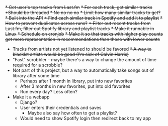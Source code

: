 ~~* Get user's top tracks from Last.fm~~
~~* For each track, get similar tracks~~
    ~~*Should be threaded~~
        ~~* No no no no~~
    ~~* Limit how many similar tracks to get?~~
    	~~* Built into the API~~
~~* Find each similar track in Spotify and add it to playlist~~
    ~~* How to prevent duplicates across runs?~~
        ~~* Filter out recent tracks from Last.fm, filter out Spotify library and playlist tracks~~
~~* Make it runnable in Linux~~
~~* Schedule on cronjob~~
~~* Make it so that tracks with higher play counts get more representation in recommendations than those with lower counts~~
* Tracks from artists not yet listened to should be favored
~~* A way to blacklst artists would be good (I'm sick of Calvin Harris)~~
* "Fast" scrobbler - maybe there's a way to change the amount of time required for a scrobble?
* Not part of this project, but a way to automatically take songs out of library after some time
    * Perhaps after 1 month in library, put into new favorites
    * After 3 months in new favorites, put into old favorites
    * Run every day? Less often?
* Make it a webapp
    * Django?
    * User enters their credentials and saves
        * Maybe also say how often to get a playlist?
    * Would need to show Spotify login then redirect back to my app
